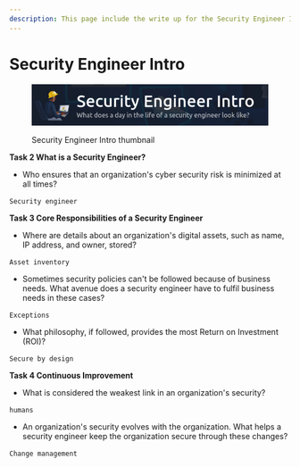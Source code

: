 ```yaml
---
description: This page include the write up for the Security Engineer Intro room on THM
---
```


# Security Engineer Intro

<figure><img src=".gitbook/assets/Security Engineer Intro_THM_Image.png" alt=""><figcaption><p>Security Engineer Intro thumbnail</p></figcaption></figure>



**Task 2 What is a Security Engineer?**

* Who ensures that an organization's cyber security risk is minimized at all times?

```
Security engineer
```

**Task 3 Core Responsibilities of a Security Engineer**

* Where are details about an organization's digital assets, such as name, IP address, and owner, stored?

```
Asset inventory
```

* Sometimes security policies can't be followed because of business needs. What avenue does a security engineer have to fulfil business needs in these cases?

```
Exceptions
```

* What philosophy, if followed, provides the most Return on Investment (ROI)?

```
Secure by design
```

**Task 4 Continuous Improvement**

* What is considered the weakest link in an organization's security?

```
humans
```

* An organization's security evolves with the organization. What helps a security engineer keep the organization secure through these changes?

```
Change management
```





















